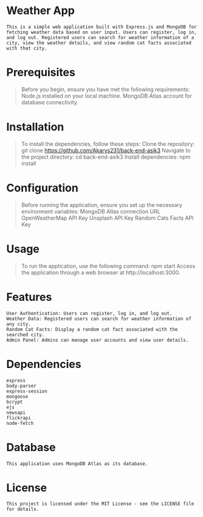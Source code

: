 # Weather App
    This is a simple web application built with Express.js and MongoDB for fetching weather data based on user input. Users can register, log in, and log out. Registered users can search for weather information of a city, view the weather details, and view random cat facts associated with that city.

# Prerequisites
> Before you begin, ensure you have met the following requirements:
    Node.js installed on your local machine.
    MongoDB Atlas account for database connectivity.

# Installation
> To install the dependencies, follow these steps:
    Clone the repository: git clone https://github.com/Akarys231/back-end-asik3
    Navigate to the project directory: cd back-end-asik3
    Install dependencies: npm install

# Configuration
>Before running the application, ensure you set up the necessary environment variables:
    MongoDB Atlas connection URL
    OpenWeatherMap API Key
    Unsplash API Key
    Random Cats Facts API Key

# Usage
> To run the application, use the following command:
    npm start
    Access the application through a web browser at http://localhost:3000.

# Features
    User Authentication: Users can register, log in, and log out.
    Weather Data: Registered users can search for weather information of any city.
    Random Cat Facts: Display a random cat fact associated with the searched city.
    Admin Panel: Admins can manage user accounts and view user details.

# Dependencies
    express
    body-parser
    express-session
    mongoose
    bcrypt
    ejs
    newsapi
    flickrapi
    node-fetch

# Database
    This application uses MongoDB Atlas as its database.

# License
    This project is licensed under the MIT License - see the LICENSE file for details.